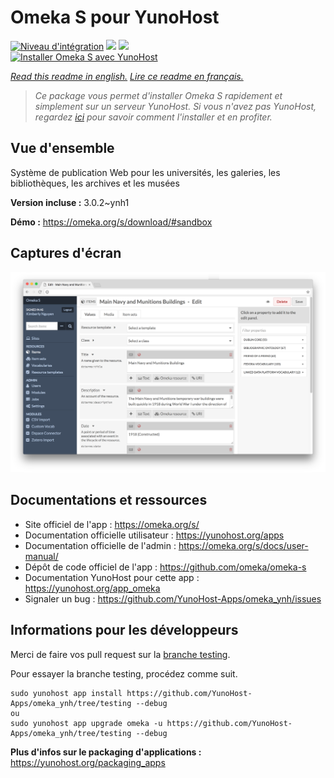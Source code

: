 # Omeka S pour YunoHost

[![Niveau d'intégration](https://dash.yunohost.org/integration/omeka.svg)](https://dash.yunohost.org/appci/app/omeka) ![](https://ci-apps.yunohost.org/ci/badges/omeka.status.svg) ![](https://ci-apps.yunohost.org/ci/badges/omeka.maintain.svg)  
[![Installer Omeka S avec YunoHost](https://install-app.yunohost.org/install-with-yunohost.svg)](https://install-app.yunohost.org/?app=omeka)

*[Read this readme in english.](./README.md)*
*[Lire ce readme en français.](./README_fr.md)*

> *Ce package vous permet d'installer Omeka S rapidement et simplement sur un serveur YunoHost.
Si vous n'avez pas YunoHost, regardez [ici](https://yunohost.org/#/install) pour savoir comment l'installer et en profiter.*

## Vue d'ensemble

Système de publication Web pour les universités, les galeries, les bibliothèques, les archives et les musées 

**Version incluse :** 3.0.2~ynh1

**Démo :** https://omeka.org/s/download/#sandbox

## Captures d'écran

![](./doc/screenshots/omeka-s.png)

## Documentations et ressources

* Site officiel de l'app : https://omeka.org/s/
* Documentation officielle utilisateur : https://yunohost.org/apps
* Documentation officielle de l'admin : https://omeka.org/s/docs/user-manual/
* Dépôt de code officiel de l'app : https://github.com/omeka/omeka-s
* Documentation YunoHost pour cette app : https://yunohost.org/app_omeka
* Signaler un bug : https://github.com/YunoHost-Apps/omeka_ynh/issues

## Informations pour les développeurs

Merci de faire vos pull request sur la [branche testing](https://github.com/YunoHost-Apps/omeka_ynh/tree/testing).

Pour essayer la branche testing, procédez comme suit.
```
sudo yunohost app install https://github.com/YunoHost-Apps/omeka_ynh/tree/testing --debug
ou
sudo yunohost app upgrade omeka -u https://github.com/YunoHost-Apps/omeka_ynh/tree/testing --debug
```

**Plus d'infos sur le packaging d'applications :** https://yunohost.org/packaging_apps